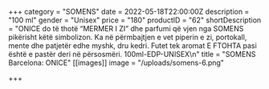 +++
category = "SOMENS"
date = 2022-05-18T22:00:00Z
description = "100 ml"
gender = "Unisex"
price = "180"
productID = "62"
shortDescription = "ONICE do të thotë “MERMER I ZI” dhe parfumi që vjen nga SOMENS pikërisht këtë simbolizon. Ka në përmbajtjen e vet piperin e zi, portokall, mente dhe patjetër edhe myshk, dru kedri. Futet tek aromat E FTOHTA pasi është e pastër deri në përsosmëri. 100ml-EDP-UNISEX\n"
title = "SOMENS Barcelona: ONICE"
[[images]]
image = "/uploads/somens-6.png"

+++
